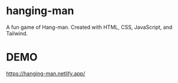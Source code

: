 # hanging-man

A fun game of Hang-man. Created with HTML, CSS, JavaScript, and Tailwind.

# DEMO

https://hanging-man.netlify.app/



